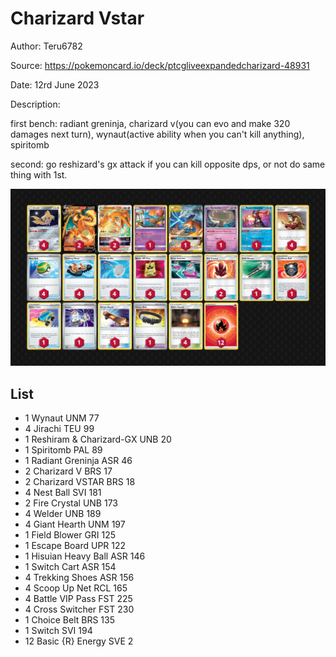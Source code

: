 # Charizard Vstar

Author: Teru6782

Source: <https://pokemoncard.io/deck/ptcgliveexpandedcharizard-48931>

Date: 12rd June 2023

Description:

first bench: radiant greninja, charizard v(you can evo and make 320 damages next turn), wynaut(active ability when you can't kill anything), spiritomb

second: go reshizard's gx attack if you can kill opposite dps, or not do same thing with 1st.

![decklist](../../images/PAL/Charizard%20Vstar/1-%20Charizard%20Vstar.png)

## List

* 1 Wynaut UNM 77
* 4 Jirachi TEU 99
* 1 Reshiram & Charizard-GX UNB 20
* 1 Spiritomb PAL 89
* 1 Radiant Greninja ASR 46
* 2 Charizard V BRS 17
* 2 Charizard VSTAR BRS 18
* 4 Nest Ball SVI 181
* 2 Fire Crystal UNB 173
* 4 Welder UNB 189
* 4 Giant Hearth UNM 197
* 1 Field Blower GRI 125
* 1 Escape Board UPR 122
* 1 Hisuian Heavy Ball ASR 146
* 1 Switch Cart ASR 154
* 4 Trekking Shoes ASR 156
* 4 Scoop Up Net RCL 165
* 4 Battle VIP Pass FST 225
* 4 Cross Switcher FST 230
* 1 Choice Belt BRS 135
* 1 Switch SVI 194
* 12 Basic {R} Energy SVE 2
